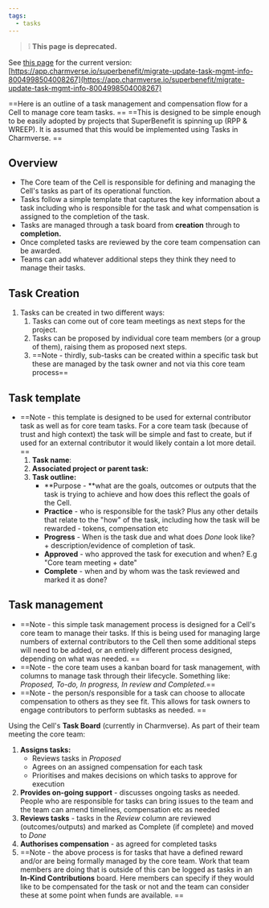 ```yaml
---
tags:
  - tasks
---
```

>❕  **This page is deprecated.**

See [this page](https://app.charmverse.io/superbenefit/migrate-update-task-mgmt-info-8004998504008267) for the current version:
 [https://app.charmverse.io/superbenefit/migrate-update-task-mgmt-info-8004998504008267](https://app.charmverse.io/superbenefit/migrate-update-task-mgmt-info-8004998504008267) 

==Here is an outline of a task management and compensation flow for a Cell to manage core team tasks. ==
==This is designed to be simple enough to be easily adopted by projects that SuperBenefit is spinning up (RPP & WREEP). It is assumed that this would be implemented using Tasks in Charmverse.  ==
## Overview
- The Core team of the Cell is responsible for defining and managing the Cell's tasks as part of its operational function.
- Tasks follow a simple template that captures the key information about a task including who is responsible for the task and what compensation is assigned to the completion of the task. 
- Tasks are managed through a task board from **creation** through to **completion.**
- Once completed tasks are reviewed by the core team compensation can be awarded.
- Teams can add whatever additional steps they think they need to manage their tasks. 

## Task Creation
1. Tasks can be created in two different ways:
	1. Tasks can come out of core team meetings as next steps for the project.
	2. Tasks can be proposed by individual core team members (or a group of them), raising them as proposed next steps.
	3. ==Note - thirdly, sub-tasks can be created within a specific task but these are managed by the task owner and not via this core team process==

## Task template
- ==Note - this template is designed to be used for external contributor task as well as for core team tasks. For a core team task (because of trust and high context) the task will be simple and fast to create, but if used for an external contributor it would likely contain a lot more detail. ==
	1. **Task name**:
	2. **Associated project or parent task:**
	3. **Task outline:**
		- **Purpose - **what are the goals, outcomes or outputs that the task is trying to achieve and how does this reflect the goals of the Cell. 
		- **Practice** - who is responsible for the task? Plus any other details that relate to the "how" of the task, including how the task will be rewarded - tokens, compensation etc
		- **Progress** - When is the task due and what does _Done_ look like? + description/evidence of completion of task. 
		- **Approved** - who approved the task for execution and when? E.g "Core team meeting + date"
		- **Complete** - when and by whom was the task reviewed and marked it as done? 


## Task management 
- ==Note - this simple task management process is designed for a Cell's core team to manage their tasks. If this is being used for managing large numbers of external contributors to the Cell then some additional steps will need to be added, or an entirely different process designed, depending on what was needed.   ==
- ==Note - the core team uses a kanban board for task management, with columns to manage task through their lifecycle. Something like: _Proposed, To-do, In progress, In review and Completed._==
- ==Note - the person/s responsible for a task can choose to allocate compensation to others as they see fit. This allows for task owners to engage contributors to perform subtasks as needed. ==

Using the Cell's **Task Board** (currently in Charmverse). As part of their team meeting the core team:
1. **Assigns tasks:**
	- Reviews tasks in _Proposed_ 
	- Agrees on an assigned compensation for each task
	- Prioritises and makes decisions on which tasks to approve for execution
2. **Provides on-going support** - discusses ongoing tasks as needed. People who are responsible for tasks can bring issues to the team and the team can amend timelines, compensation etc as needed
3. **Reviews tasks** - tasks in the _Review_ column are reviewed (outcomes/outputs) and marked as Complete (if complete) and moved to _Done_  
4. **Authorises compensation** - as agreed for completed tasks
5. ==Note - the above process is for tasks that have a defined reward and/or are being formally managed by the core team. Work that team members are doing that is outside of this can be logged as tasks in an **In-Kind Contributions** board. Here members can specify if they would like to be compensated for the task or not and the team can consider these at some point when funds are available. ==
